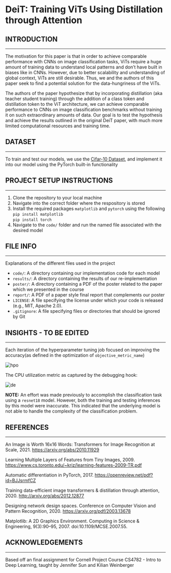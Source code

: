 # DeiT: Training ViTs Using Distillation through Attention

## INTRODUCTION
-----------------------------------------------------------------------------------------------------

The motivation for this paper is that in order to achieve comparable performance with CNNs on image classification tasks, ViTs require a huge amount of training data to understand local patterns and don’t have built in biases like in CNNs. However, due to better scalability and understanding of global context, ViTs are still desirable. Thus, we and the authors of this paper seek to find a potential solution for the data-hungriness of the ViTs.

The authors of the paper hypothesize that by incorporating distillation (aka teacher student training) through the addition of a class token and distillation token to the ViT architecture, we can achieve comparable performance to CNNs on image classification benchmarks without training it on such extraordinary amounts of data. Our goal is to test the hypothesis and achieve the results outlined in the original DeiT paper, with much more limited computational resources and training time. 

## DATASET
-----------------------------------------------------------------------------------------------------
To train and test our models, we use the [Cifar-10 Dataset](https://www.cs.toronto.edu/~kriz/cifar.html ), and implement it into our model using the PyTorch built-in functionality

## PROJECT SETUP INSTRUCTIONS
-----------------------------------------------------------------------------------------------------

1) Clone the repository to your local machine
2) Navigate into the correct folder where the respository is stored
3) Install the required packages `matplotlib` and  `pytorch` using the following <br/>
   `pip install matplotlib` <br/>
   `pip install torch` 
4) Navigate to the `code/` folder and run the named file associated with the desired model 

## FILE INFO
-----------------------------------------------------------------------------------------------------

Explanations of the different files used in the project
* `code/`: A directory containing our implementation code for each model 
* `results/`: A directory containing the results of our re-implementation
* `poster/`: A directory containing a PDF of the poster related to the paper which we presented in the course
* `report/`: A PDF of a paper style final report that complements our poster
* `LICENSE`: A file specifying the license under which your code is released (e.g., MIT,
Apache 2.0).
* `.gitignore`: A file specifying files or directories that should be ignored by Git

    
## INSIGHTS - TO BE EDITED
-----------------------------------------------------------------------------------------------------
Each iteration of the hyperparameter tuning job focused on improving the accuracy(as defined in the optimization of `objective_metric_name`)

![hpo](images/Status%20of%20hyperparameter%20Tuning%20Jobs.png)

The CPU utilization metric as captured by the debugging hook:

![de](images/CPU%20Utilization.png)


**NOTE:** An effort was made previously to accomplish the classification task using a `resnet18` model. However, both the training and testing inferences by this model were inaccurate. This indicated that the underlying model is not able to handle the complexity of the classification problem.



## REFERENCES
-----------------------------------------------------------------------------------------------------
An Image is Worth 16x16 Words: Transformers for Image Recognition at Scale, 2021. https://arxiv.org/abs/2010.11929

Learning Multiple Layers of Features from Tiny Images, 2009. https://www.cs.toronto.edu/~kriz/learning-features-2009-TR.pdf 

Automatic differentiation in PyTorch, 2017. https://openreview.net/pdf?id=BJJsrmfCZ

Training data-efficient image transformers & distillation through attention, 2020. http://arxiv.org/abs/2012.12877  

Designing network design spaces. Conference on Computer Vision and Pattern Recognition, 2020. https://arxiv.org/pdf/2003.13678

Matplotlib: A 2D Graphics Environment. Computing in Science & Engineering, 9(3):90–95, 2007. doi:10.1109/MCSE.2007.55. 


## ACKNOWLEDGEMENTS
-----------------------------------------------------------------------------------------------------

Based off an final assignment for Cornell Project Course CS4782 - Intro to Deep Learning, taught by Jennifer Sun and Kilian Weinberger 
